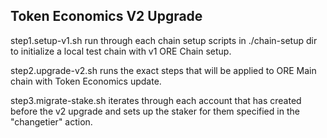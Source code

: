 ## Token Economics V2 Upgrade ##

step1.setup-v1.sh run through each chain setup scripts in ./chain-setup dir to initialize a local test chain with v1 ORE Chain setup.

step2.upgrade-v2.sh runs the exact steps that will be applied to ORE Main chain with Token Economics update.

step3.migrate-stake.sh iterates through each account that has created before the v2 upgrade and sets up the staker for them specified in the "changetier" action.